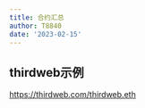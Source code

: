 ```yaml
---
title: 合约汇总
author: T8840
date: '2023-02-15'
---
```



## thirdweb示例
https://thirdweb.com/thirdweb.eth

## 